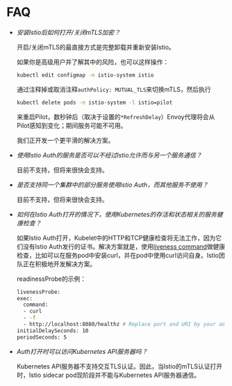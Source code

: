 # FAQ

* _安装Istio后如何打开/关闭mTLS加密？_

	开启/关闭mTLS的最直接方式是完整卸载并重新安装Istio。

	如果你是高级用户并了解其中的风险，也可以这样操作：

    ```bash
    kubectl edit configmap -n istio-system istio
    ```

	通过注释掉或取消注释`authPolicy: MUTUAL_TLS`来切换mTLS，然后执行

    ```bash
    kubectl delete pods -n istio-system -l istio=pilot
    ```

	来重启Pilot，数秒钟后（取决于设置的`*RefreshDelay`）Envoy代理将会从Pilot感知到变化；期间服务可能不可用。

	我们正开发一个更平滑的解决方案。

* _使用Istio Auth的服务是否可以不经过Istio允许而与另一个服务通信？_

	目前不支持，但将来很快会支持。

* _是否支持同一个集群中的部分服务使用Istio Auth，而其他服务不使用？_

	目前不支持，但将来很快会支持。

* _如何在Istio Auth打开的情况下，使用Kubernetes的存活和状态相关的服务健康检查？_

	如果Istio Auth打开，Kubelet中的HTTP和TCP健康检查将无法工作，因为它们没有Istio Auth发行的证书。解决方案就是，使用[liveness command](https://kubernetes.io/docs/tasks/configure-pod-container/configure-liveness-readiness-probes/#define-a-liveness-command)做健康检查，比如可以在服务pod中安装curl，并在pod中使用curl访问自身。Istio团队正在积极地开发解决方案。

	readinessProbe的示例：

    ```bash
    livenessProbe:
    exec:
      command:
      - curl
      - -f
      - http://localhost:8080/healthz # Replace port and URI by your actual health check
    initialDelaySeconds: 10
    periodSeconds: 5
    ```

* _Auth打开时可以访问Kubernetes API服务器吗？_

	Kubernetes API服务器不支持交互TLS认证。因此，当Istio的mTLS认证打开时，Istio sidecar pod现阶段并不能与Kubernetes API服务器通信。

